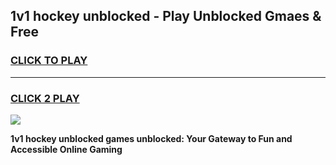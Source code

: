 
## 1v1 hockey unblocked - Play Unblocked Gmaes & Free
<h3>
<a href="https://news.freeplayer.one?title=1v1_hockey_unblocked&ref=23F">CLICK TO PLAY</a></h3>
<hr>

<h3>
<a href="https://news.freeplayer.one?title=1v1_hockey_unblocked&ref=23F">CLICK 2 PLAY</a>
  
</h3>

<a href="https://news.freeplayer.one?title=1v1_hockey_unblocked&ref=23F/"><img src="https://clearcache.store/games.png"></a>


**1v1 hockey unblocked games unblocked: Your Gateway to Fun and Accessible Online Gaming**

